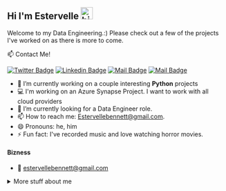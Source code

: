 ## Hi I'm Estervelle <img src="https://user-images.githubusercontent.com/1303154/88677602-1635ba80-d120-11ea-84d8-d263ba5fc3c0.gif" width="28px" alt="hi">

Welcome to my Data Engineering.:)  Please check out a few of the projects I've worked on as there is more to come.  

:mailbox: Contact Me!

[![Twitter Badge](https://img.shields.io/badge/-@He_loves_data-1ca0f1?style=flat&labelColor=1ca0f1&logo=twitter&logoColor=white&link=https://twitter.com/he_loves_data)](https://twitter.com/he_loves_data) [![Linkedin Badge](https://img.shields.io/badge/-EstervelleB-0e76a8?style=flat&labelColor=0e76a8&logo=linkedin&logoColor=white)](https://www.linkedin.com/in/estervelleb/) [![Mail Badge](https://img.shields.io/badge/-@he_loves_data-e84393?style=flat&labelColor=e84393&logo=instagram&logoColor=white)](https://instagram.com/he_loves_data) [![Mail Badge](https://img.shields.io/badge/-estervellebennett-c0392b?style=flat&labelColor=c0392b&logo=gmail&logoColor=white)](mailto:estervellebennett@gmail.com)

<!-- TODO: Add last video link -->

- 🔭 I’m currently working on a couple interesting **Python** projects
- :computer: I'm working on an Azure Synapse Project. I want to work with all cloud providers
- 🤔 I’m currently looking for a Data Engineer role.
- 📫 How to reach me: Estervellebennett@gmail.com.
- 😄 Pronouns: he, him
- ⚡ Fun fact: I've recorded music and  love watching horror movies.


#### Bizness
- :email: estervellebennett@gmail.com



<details>
<summary>
  More stuff about me
</summary>

<br >

I love learning new things!

What I love about Data Engineering!


Data Engineering is much more than code and queries. It's building, maintaining and supporting all data systems used for analytics. These data systems are designed to support the organizations goals and objectives.  My customers are the stakeholders as well as the business users. The product I sell is accessible data thats easy to understand, query and consume. Although I have a solid idea of the typical data engineer role, I'm aware there are different responsibilities with each company.  This role requires hardwork, planning, creativity, grit and a problem solving aptitude. I have all the qualities listed and I'm looking to land my first Data Engineer role with a company that seeking someone who is industrious, self-motivated, and a quick learner.  



